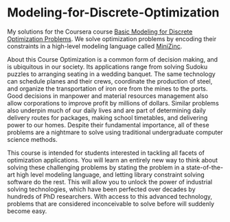 # Modeling-for-Discrete-Optimization

My solutions for the Coursera course [Basic Modeling for Discrete Optimization Problems](https://www.coursera.org/learn/basic-modeling/home/info).
We solve optimization problems by encoding their constraints in a high-level modeling language called [MiniZinc](https://www.minizinc.org/).

About this Course
Optimization is a common form of decision making, and is ubiquitous in our society. Its applications range from solving Sudoku puzzles to arranging seating in a wedding banquet.  The same technology can schedule planes and their crews, coordinate the production of steel, and organize the transportation of iron ore from the mines to the ports. Good decisions in manpower and material resources management also allow corporations to improve profit by millions of dollars.  Similar problems also underpin much of our daily lives and are part of determining daily delivery routes for packages, making school timetables, and delivering power to our homes. Despite their fundamental importance, all of these problems are a nightmare to solve using traditional undergraduate computer science methods.

This course is intended for students interested in tackling all facets of optimization applications. You will learn an entirely new way to think about solving these challenging problems by stating the problem in a state-of-the-art high level modeling language, and letting library constraint solving software do the rest. This will allow you to unlock the power of industrial solving technologies, which have been perfected over decades by hundreds of PhD researchers.  With access to this advanced technology, problems that are considered inconceivable to solve before will suddenly become easy.
